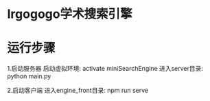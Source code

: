 # Irgogogo学术搜索引擎

# 运行步骤
1.启动服务器
启动虚拟环境: activate miniSearchEngine
进入server目录: python main.py

2.启动客户端
进入engine_front目录: npm run serve